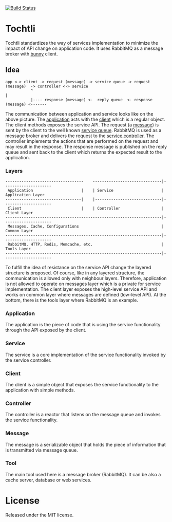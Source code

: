 [![Build Status](https://travis-ci.org/PuzzleFlow/tochtli.svg?branch=master)](https://travis-ci.org/PuzzleFlow/tochtli)

# Tochtli

Tochtli standardizes the way of services implementation to minimize the impact of API change on application code.
  It uses RabbitMQ as a message broker with [bunny](https://github.com/ruby-amqp/bunny) client. 
 
## Idea

```
app <-> client -> request (message) -> service queue -> request (message)  -> controller <-> service
           ^                                                                      |
           |---- response (message) <-  reply queue  <- response (message) <-------
```

The communication between application and service looks like on the above picture.
  The [application](application) acts with the [client](client) which is a regular object. 
  The client methods exposes the service API. 
  The request (a [message](message)) is sent by the client to the well known [service queue](queue).
  RabbitMQ is used as a message broker and delivers the request to the [service controller](controller).
  The controller implements the actions that are performed on the request and may result in the response.
  The response message is published on the reply queue and sent back to the client which returns the expected result to the application.

### Layers
  
```
----------------------------------    ------------------------------|---------------------
 Application                     |    | Service                     | Application Layer
---------------------------------|    |-----------------------------|---------------------
 Client                          |    | Controller                  | Client Layer
--------------------------------------------------------------------|---------------------
 Messages, Cache, Configurations                                    | Common Layer
--------------------------------------------------------------------|---------------------
 RabbitMQ, HTTP, Redis, Memcache, etc.                              | Tools Layer
--------------------------------------------------------------------|---------------------
```

To fulfill the idea of resistance on the service API change the layered structure is proposed.
  Of course, like in any layered structure, the communication is allowed only with neighbour layers.
  Therefore, application is not allowed to operate on messages layer which is a private for service implementation.
  The client layer exposes the high-level service API and works on common layer where messages are defined (low-level API).
  At the bottom, there is the tools layer where RabbitMQ is an example. 

### Application

The application is the piece of code that is using the service functionality through the API exposed by the client. 

### Service

The service is a core implementation of the service functionality invoked by the service controller.

### Client

The client is a simple object that exposes the service functionality to the application with simple methods.

### Controller

The controller is a reactor that listens on the message queue and invokes the service functionality.

### Message

The message is a serializable object that holds the piece of information that is transmitted via message queue. 

### Tool

The main tool used here is a message broker (RabbitMQ). It can be also a cache server, database or web services.

# License

Released under the MIT license.